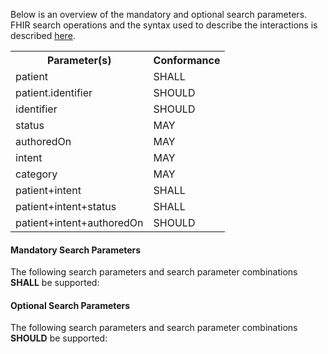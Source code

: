 Below is an overview of the mandatory and optional search parameters. FHIR search operations and the syntax used to describe the interactions is described <a href="http://hl7.org/fhir/R4/search.html">here</a>.

<table class="list">
<tbody>
  <tr>
    <th>Parameter(s)</th>
    <th>Conformance</th>
  </tr>
  <tr>
        <td>patient</td>
        <td>SHALL</td>
  </tr>
  <tr>
        <td>patient.identifier</td>
        <td>SHOULD</td>
  </tr>
  <tr>
        <td>identifier</td>
        <td>SHOULD</td>
  </tr>
  <tr>
        <td>status</td>
        <td>MAY</td>
  </tr>
  <tr>
        <td>authoredOn</td>
        <td>MAY</td>
  </tr>
  <tr>
        <td>intent</td>
        <td>MAY</td>
  </tr>
  <tr>
        <td>category</td>
        <td>MAY</td>
  </tr>
  <tr>
        <td>patient+intent</td>
        <td>SHALL</td>
  </tr>
  <tr>
        <td>patient+intent+status</td>
        <td>SHALL</td>
  </tr>
  <tr>
        <td>patient+intent+authoredOn</td>
        <td>SHOULD</td>
  </tr>
 </tbody>
</table>


#### Mandatory Search Parameters

The following search parameters and search parameter combinations **SHALL** be supported:

#### Optional Search Parameters

The following search parameters and search parameter combinations **SHOULD** be supported:
